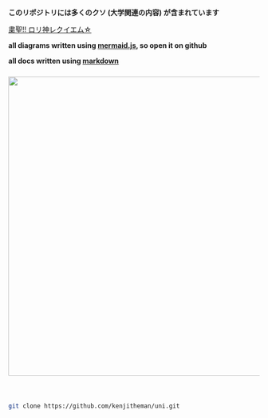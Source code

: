 **このリポジトリには多くのクソ (大学関連の内容) が含まれています**

[粛聖!! ロリ神レクイエム☆](https://www.youtube.com/watch?v=Ci_zad39Uhw)

**all diagrams written using [mermaid.js](https://mermaid.js.org/), so open it on github**

**all docs written using [markdown](https://www.markdownguide.org/)**

###

<div align="center">
    <img src="https://media.tenor.com/5i7e2H3mEWoAAAAC/sangatsu-no-lion-3gatsu-no-lion.gif" width="600px">
</div>

###

<br>

```sh
git clone https://github.com/kenjitheman/uni.git
```
